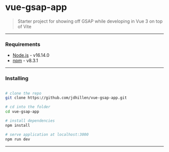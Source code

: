 # vue-gsap-app

> Starter project for showing off GSAP while developing in Vue 3 on top of Vite

---

### Requirements

- [Node.js](https://nodejs.org/en/) - v16.14.0
- [npm](https://www.npmjs.com/) - v8.3.1

---

### Installing

```bash

# clone the repo
git clone https://github.com/jdhillen/vue-gsap-app.git

# cd into the folder
cd vue-gsap-app

# install dependencies
npm install

# serve application at localhost:3000
npm run dev
```

---
